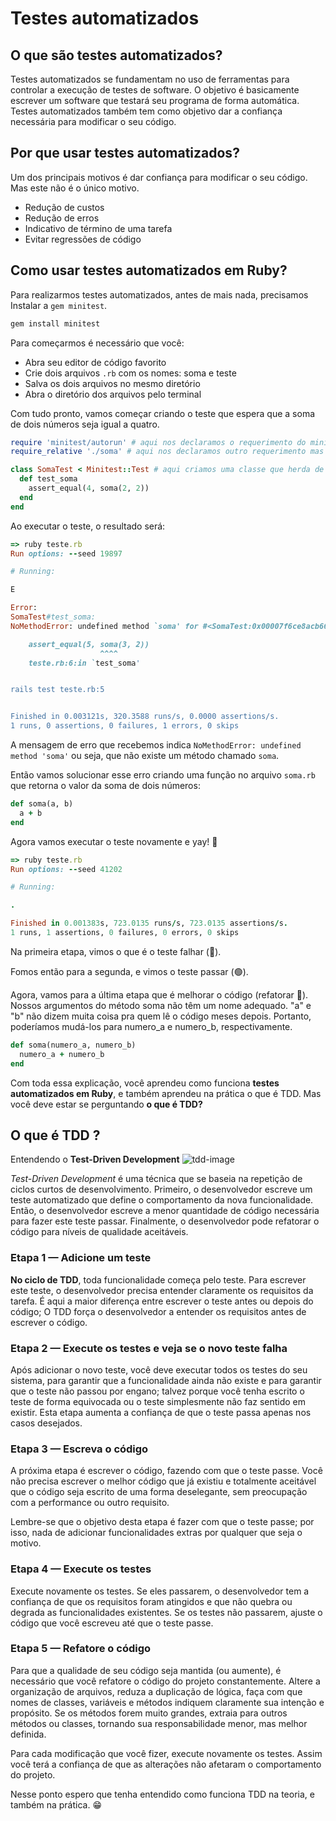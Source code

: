 # Testes automatizados

## O que são testes automatizados?

Testes automatizados se fundamentam no uso de ferramentas para controlar a execução de testes de software. O objetivo é basicamente escrever um software que testará seu programa de forma automática. Testes automatizados também tem como objetivo dar a confiança necessária para modificar o seu código.

## Por que usar testes automatizados?

Um dos principais motivos é dar confiança para modificar o seu código. Mas este não é o único motivo.

- Redução de custos
- Redução de erros
- Indicativo de término de uma tarefa
- Evitar regressões de código

## Como usar testes automatizados em Ruby?

Para realizarmos testes automatizados, antes de mais nada, precisamos Instalar a `gem minitest`.

```ruby
gem install minitest
```

Para começarmos é necessário que você:

- Abra seu editor de código favorito
- Crie dois arquivos `.rb` com os nomes: soma e teste
- Salva os dois arquivos no mesmo diretório
- Abra o diretório dos arquivos pelo terminal

Com tudo pronto, vamos começar criando o teste que espera que a soma de dois números seja igual a quatro.

```ruby
require 'minitest/autorun' # aqui nos declaramos o requerimento do minitest que nos instalamos anteriormente
require_relative './soma' # aqui nos declaramos outro requerimento mas dessa vez do outro arquivo que nos criamos.

class SomaTest < Minitest::Test # aqui criamos uma classe que herda de Minitest::Test
  def test_soma
    assert_equal(4, soma(2, 2))
  end
end
```

Ao executar o teste, o resultado será:

```ruby
=> ruby teste.rb
Run options: --seed 19897

# Running:

E

Error:
SomaTest#test_soma:
NoMethodError: undefined method `soma' for #<SomaTest:0x00007f6ce8acb668 @NAME="test_soma", @failures=[#<Minitest::UnexpectedError: Unexpected exception>], @assertions=0, @time=0.0006974000007176073>

    assert_equal(5, soma(3, 2))
                    ^^^^
    teste.rb:6:in `test_soma'


rails test teste.rb:5


Finished in 0.003121s, 320.3588 runs/s, 0.0000 assertions/s.
1 runs, 0 assertions, 0 failures, 1 errors, 0 skips
```

A mensagem de erro que recebemos indica `NoMethodError: undefined method 'soma'` ou seja, que não existe um método chamado `soma`.

Então vamos solucionar esse erro criando uma função no arquivo `soma.rb` que retorna o valor da soma de dois números:

```ruby
def soma(a, b)
  a + b
end
```

Agora vamos executar o teste novamente e yay! 🎉

```ruby
=> ruby teste.rb
Run options: --seed 41202

# Running:

.

Finished in 0.001383s, 723.0135 runs/s, 723.0135 assertions/s.
1 runs, 1 assertions, 0 failures, 0 errors, 0 skips
```

Na primeira etapa, vimos o que é o teste falhar (🔴).

Fomos então para a segunda, e vimos o teste passar (🟢).

Agora, vamos para a última etapa que é melhorar o código (refatorar 🔵). Nossos argumentos do método soma não têm um nome adequado. "a" e "b" não dizem muita coisa pra quem lê o código meses depois. Portanto, poderíamos mudá-los para numero_a e numero_b, respectivamente.

```ruby
def soma(numero_a, numero_b)
  numero_a + numero_b
end
```

Com toda essa explicação, você aprendeu como funciona **testes automatizados em Ruby**, e também aprendeu na prática o que é TDD. Mas você deve estar se perguntando **o que é TDD?**

## O que é TDD ?

Entendendo o **Test-Driven Development** ![tdd-image](https://marsner.com/wp-content/uploads/test-driven-development-TDD.png)

*Test-Driven Development* é uma técnica que se baseia na repetição de ciclos curtos de desenvolvimento. Primeiro, o desenvolvedor escreve um teste automatizado que define o comportamento da nova funcionalidade. Então, o desenvolvedor escreve a menor quantidade de código necessária para fazer este teste passar. Finalmente, o desenvolvedor pode refatorar o código para níveis de qualidade aceitáveis.

### Etapa 1 — Adicione um teste

**No ciclo de TDD**, toda funcionalidade começa pelo teste. Para escrever este teste, o desenvolvedor precisa entender claramente os requisitos da tarefa. É aqui a maior diferença entre escrever o teste antes ou depois do código; O TDD força o desenvolvedor a entender os requisitos antes de escrever o código.

### Etapa 2 — Execute os testes e veja se o novo teste falha

Após adicionar o novo teste, você deve executar todos os testes do seu sistema, para garantir que a funcionalidade ainda não existe e para garantir que o teste não passou por engano; talvez porque você tenha escrito o teste de forma equivocada ou o teste simplesmente não faz sentido em existir. Esta etapa aumenta a confiança de que o teste passa apenas nos casos desejados.

### Etapa 3 — Escreva o código

A próxima etapa é escrever o código, fazendo com que o teste passe. Você não precisa escrever o melhor código que já existiu e totalmente aceitável que o código seja escrito de uma forma deselegante, sem preocupação com a performance ou outro requisito.

Lembre-se que o objetivo desta etapa é fazer com que o teste passe; por isso, nada de adicionar funcionalidades extras por qualquer que seja o motivo.

### Etapa 4 — Execute os testes

Execute novamente os testes. Se eles passarem, o desenvolvedor tem a confiança de que os requisitos foram atingidos e que não quebra ou degrada as funcionalidades existentes. Se os testes não passarem, ajuste o código que você escreveu até que o teste passe.

### Etapa 5 — Refatore o código

Para que a qualidade de seu código seja mantida (ou aumente), é necessário que você refatore o código do projeto constantemente. Altere a organização de arquivos, reduza a duplicação de lógica, faça com que nomes de classes, variáveis e métodos indiquem claramente sua intenção e propósito. Se os métodos forem muito grandes, extraia para outros métodos ou classes, tornando sua responsabilidade menor, mas melhor definida.

Para cada modificação que você fizer, execute novamente os testes. Assim você terá a confiança de que as alterações não afetaram o comportamento do projeto.

Nesse ponto espero que tenha entendido como funciona TDD na teoria, e também na prática. 😁
